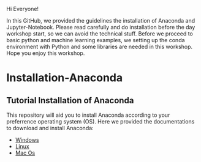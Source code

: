 Hi Everyone!

In this GitHub, we provided the guidelines the installation of Anaconda and Jupyter-Notebook. Please read carefully and do installation before the day workshop start, so we can avoid the technical stuff. Before we proceed to basic python and machine learning examples, we setting up the conda environment with Python and some libraries are needed in this workshop. Hope you enjoy this workshop. 


# Installation-Anaconda
## Tutorial Installation of Anaconda

This repository will aid you to install Anaconda according to your preferrence operating system (OS). Here we provided the documentations to download and install Anaconda:
* [Windows](https://docs.anaconda.com/anaconda/install/windows/)
* [Linux](https://docs.anaconda.com/anaconda/install/linux/)
* [Mac Os](https://docs.anaconda.com/anaconda/install/mac-os/)
